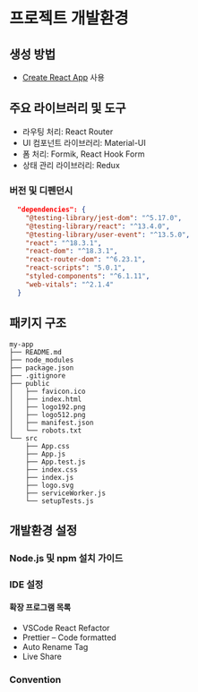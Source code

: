 # 프로젝트 개발환경
## 생성 방법
- [Create React App](https://create-react-app.dev/) 사용
## 주요 라이브러리 및 도구
- 라우팅 처리: React Router
- UI 컴포넌트 라이브러리: Material-UI
- 폼 처리: Formik, React Hook Form
- 상태 관리 라이브러리: Redux

### 버전 및 디펜던시

```json
  "dependencies": {
    "@testing-library/jest-dom": "^5.17.0",
    "@testing-library/react": "^13.4.0",
    "@testing-library/user-event": "^13.5.0",
    "react": "^18.3.1",
    "react-dom": "^18.3.1",
    "react-router-dom": "^6.23.1",
    "react-scripts": "5.0.1",
    "styled-components": "^6.1.11",
    "web-vitals": "^2.1.4"
  }
```

## 패키지 구조
```
my-app
├── README.md
├── node_modules
├── package.json
├── .gitignore
├── public
│   ├── favicon.ico
│   ├── index.html
│   ├── logo192.png
│   ├── logo512.png
│   ├── manifest.json
│   └── robots.txt
└── src
    ├── App.css
    ├── App.js
    ├── App.test.js
    ├── index.css
    ├── index.js
    ├── logo.svg
    ├── serviceWorker.js
    └── setupTests.js
```

## 개발환경 설정
### Node.js 및 npm 설치 가이드
### IDE 설정
#### 확장 프로그램 목록
- VSCode React Refactor
- Prettier – Code formatted
- Auto Rename Tag
- Live Share
### Convention
